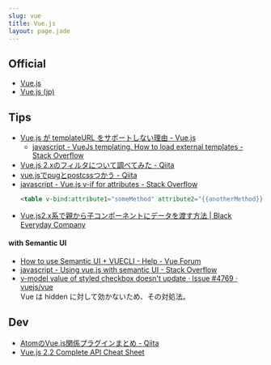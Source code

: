 ```yaml
---
slug: vue
title: Vue.js
layout: page.jade
---
```


## Official
- [Vue\.js](https://vuejs.org/)
- [Vue\.js (jp)](https://jp.vuejs.org/)

## Tips
- [Vue\.js が templateURL をサポートしない理由 \- Vue\.js](https://jp.vuejs.org/2015/10/28/why-no-template-url/)
  - [javascript \- VueJs templating\. How to load external templates \- Stack Overflow](http://stackoverflow.com/questions/31633573/vuejs-templating-how-to-load-external-templates)
- [Vue\.js 2\.xのフィルタについて調べてみた \- Qiita](http://qiita.com/yutaro23/items/095cf66038bb9fabc094)
- [vue\.jsでpugとpostcssつかう \- Qiita](http://qiita.com/shuuhei/items/4852210d362d2e9022d7)
- [javascript \- Vue\.js v\-if for attributes \- Stack Overflow](http://stackoverflow.com/questions/36302148/vue-js-v-if-for-attributes)  
  ```html
  <table v-bind:attribute1="someMethod" attribute2="{{anotherMethod}}">
  ```
- [Vue\.js2\.x系で親から子コンポーネントにデータを渡す方法 \| Black Everyday Company](http://kuroeveryday.blogspot.jp/2016/10/vuejs-components-props.html)

#### with Semantic UI
- [How to use Semantic UI \+ VUECLI \- Help \- Vue Forum](https://forum.vuejs.org/t/how-to-use-semantic-ui-vuecli/424/3)
- [javascript \- Using vue\.js with semantic UI \- Stack Overflow](http://stackoverflow.com/questions/36676215/using-vue-js-with-semantic-ui)
- [v\-model value of styled checkbox doesn't update · Issue \#4769 · vuejs/vue](https://github.com/vuejs/vue/issues/4769)  
  Vue は hidden に対して効かないため、その対処法。


## Dev

- [AtomのVue\.js関係プラグインまとめ \- Qiita](http://qiita.com/mrmr/items/f6927eb2fe5aa13a2f90)
- [Vue\.js 2\.2 Complete API Cheat Sheet](https://vuejs-tips.github.io/cheatsheet/)
